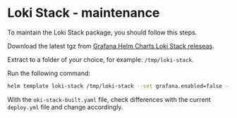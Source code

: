 # Loki Stack - maintenance

To maintain the Loki Stack package, you should follow this steps.

Download the latest tgz from [Grafana Helm Charts Loki Stack releseas][github-releases].

Extract to a folder of your choice, for example: `/tmp/loki-stack`.

Run the following command:

```bash
helm template loki-stack /tmp/loki-stack --set grafana.enabled=false --set loki.serviceMonitor.enabled=true -n logging > loki-stack-built.yaml
```

With the `oki-stack-built.yaml` file, check differences with the current `deploy.yml` file and change accordingly.

[github-releases]: https://github.com/grafana/helm-charts/releases?q=loki-stack&expanded=true